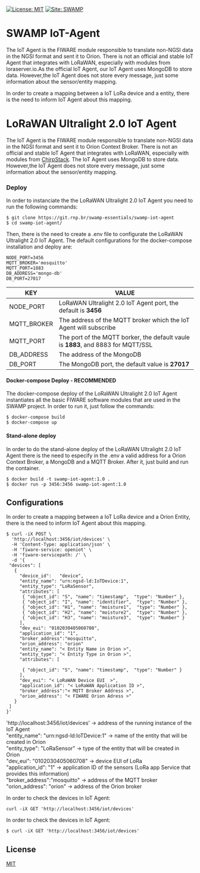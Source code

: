 [![License: MIT](https://img.shields.io/badge/License-MIT-yellow.svg)](LICENSE)
[![Site: SWAMP](https://img.shields.io/badge/site-SWAMP-blue)](http://swamp-project.org/)


# SWAMP IoT-Agent

The IoT Agent is the FIWARE module responsible to translate non-NGSI data in the NGSI
format and sent it to Orion. There  is not an official and stable IoT Agent that integrates with LoRaWAN, especially with modules from loraserver.io.As the official IoT Agent, our IoT Agent uses MongoDB to store data. However,the IoT Agent does not store every message, just some information about the
sensor/entity mapping.

In order to create a mapping between a IoT LoRa device and a entity, there is the need to inform IoT Agent about this mapping. 

# LoRaWAN Ultralight 2.0 IoT Agent

The IoT Agent is the FIWARE module responsible to translate non-NGSI data in the NGSI format and sent it to  Orion Context Broker. There is not an official and stable IoT Agent that integrates with LoRaWAN, especially with modules from [ChirpStack](https://www.chirpstack.io). 
The IoT Agent uses MongoDB to store data. However,the IoT Agent does not store every message, just some information about the sensor/entity mapping.

### Deploy

In order to instanciate the the LoRaWAN Ultralight 2.0 IoT Agent you need to run the following commands:
```
$ git clone https://git.rnp.br/swamp-essentials/swamp-iot-agent
$ cd swamp-iot-agent/
```
Then, there is the need to create a .env file to configurate the LoRaWAN Ultralight 2.0 IoT Agent. The default configurations for the docker-compose installation and deploy are:
```
NODE_PORT=3456
MQTT_BROKER='mosquitto'
MQTT_PORT=1883
DB_ADDRESS='mongo-db'
DB_PORT=27017
```
**KEY** | **VALUE**
--- | --- 
NODE_PORT | LoRaWAN Ultralight 2.0 IoT Agent port, the default is **3456**
MQTT_BROKER | The address of the MQTT broker which the IoT Agent will subscribe
MQTT_PORT | The port of the MQTT borker, the default vaule is **1883**, and 8883 for MQTT/SSL 
DB_ADDRESS | The address of the MongoDB 
DB_PORT | The MongoDB port, the default value is **27017**

#### Docker-compose Deploy - RECOMMENDED 

The docker-compose deploy of the LoRaWAN Ultralight 2.0 IoT Agent instantiates all the basic FIWARE software modules that are used in the SWAMP project. In order to run it, just follow the commands:

```
$ docker-compose build
$ docker-compose up
```

#### Stand-alone deploy

In order to do the stand-alone deploy of the LoRaWAN Ultralight 2.0 IoT Agent there is the need to especify in the .env a valid address for a Orion Context Broker, a MongoDB and a MQTT Broker. 
After it, just build and run the container. 

```
$ docker build -t swamp-iot-agent:1.0 .
$ docker run -p 3456:3456 swamp-iot-agent:1.0
```


## Configurations
In order to create a mapping between a IoT LoRa device and a Orion Entity, there is the need to inform IoT Agent about this mapping. 

```
$ curl -iX POST \
  'http://localhost:3456/iot/devices' \
  -H 'Content-Type: application/json' \
  -H 'fiware-service: openiot' \
  -H 'fiware-servicepath: /' \
  -d '{
 "devices": [
   {
     "device_id":   "device",
     "entity_name": "urn:ngsd-ld:IoTDevice:1",
     "entity_type": "LoRaSensor",
     "attributes": [
      { "object_id": "S", "name": "timestamp",  "type": "Number" },
      { "object_id": "I", "name": "identifier",  "type": "Number" },
      { "object_id": "H1", "name": "moisture1",  "type": "Number" },
      { "object_id": "H2", "name": "moisture2",  "type": "Number" },
      { "object_id": "H3", "name": "moisture3",  "type": "Number" }
     ],
	 "dev_eui": "0102030405060708",
	 "application_id": "1",
	 "broker_address":"mosquitto",
	 "orion_address": "orion"
     "entity_name": "< Entity Name in Orion >",
     "entity_type": "< Entity Type in Orion >",
     "attributes": [
     
      { "object_id": "S", "name": "timestamp",  "type": "Number" }
     ],
	 "dev_eui": "< LoRaWAN Device EUI  >",
	 "application_id": "< LoRaWAN Application ID >",
	 "broker_address":"< MQTT Broker Address >",
	 "orion_address": "< FIWARE Orion Adress >"
   }
 ]
}'
```

'http://localhost:3456/iot/devices' -> address of the running instance of the IoT Agent <br>
"entity_name": "urn:ngsd-ld:IoTDevice:1" -> name of the entity that will be created in Orion<br>
"entity_type": "LoRaSensor" -> type of the entity that will be created in Orion<br>
"dev_eui": "0102030405060708" -> device EUI of LoRa<br>
"application_id": "1" -> application ID of the sensors (LoRa app Service that provides this information)<br>
"broker_address":"mosquitto" -> address of the MQTT broker<br>
"orion_address": "orion" -> address of the Orion broker<br>

In order to check the devices in IoT Agent:
```
curl -iX GET 'http://localhost:3456/iot/devices' 
```

In order to check the devices in IoT Agent:
```
$ curl -iX GET 'http://localhost:3456/iot/devices' 
```

## License
[MIT](LICENSE)
